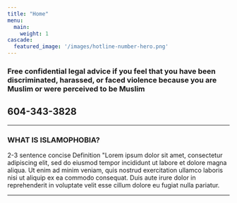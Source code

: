 ```yaml
---
title: "Home"
menu:
  main:
    weight: 1
cascade:
  featured_image: '/images/hotline-number-hero.png'
---
```


### Free confidential legal advice if you feel that you have been discriminated, harassed, or faced violence because you are Muslim or were perceived to be Muslim

## 604-343-3828

---

### WHAT IS ISLAMOPHOBIA?

2-3 sentence concise Definition "Lorem ipsum dolor sit amet, consectetur adipiscing elit, sed do eiusmod tempor incididunt ut labore et dolore magna aliqua. Ut enim ad minim veniam, quis nostrud exercitation ullamco laboris nisi ut aliquip ex ea commodo consequat. Duis aute irure dolor in reprehenderit in voluptate velit esse cillum dolore eu fugiat nulla pariatur.

---
